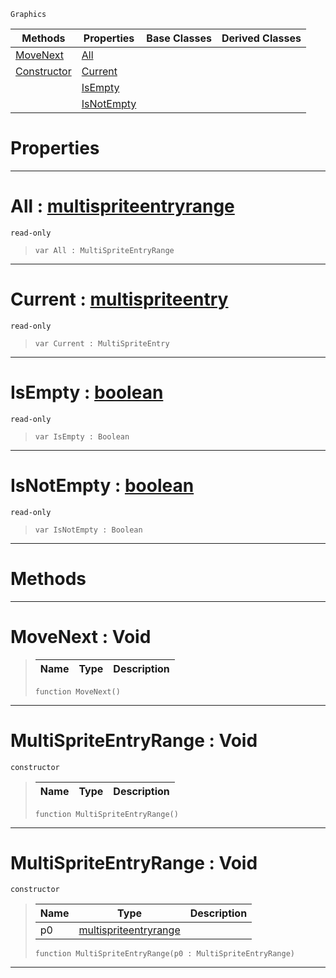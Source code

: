 `Graphics`

|Methods|Properties|Base Classes|Derived Classes|
|---|---|---|---|
|[ MoveNext](https://github.com/ZilchEngine/ZilchDocs/blob/master/code_reference/class_reference/multispriteentryrange.markdown#movenext-void)|[ All](https://github.com/ZilchEngine/ZilchDocs/blob/master/code_reference/class_reference/multispriteentryrange.markdown#all-zero-engine-document)| | |
|[ Constructor](https://github.com/ZilchEngine/ZilchDocs/blob/master/code_reference/class_reference/multispriteentryrange.markdown#multispriteentryrange-vo)|[ Current](https://github.com/ZilchEngine/ZilchDocs/blob/master/code_reference/class_reference/multispriteentryrange.markdown#current-zero-engine-docu)| | |
| |[ IsEmpty](https://github.com/ZilchEngine/ZilchDocs/blob/master/code_reference/class_reference/multispriteentryrange.markdown#isempty-zero-engine-docu)| | |
| |[ IsNotEmpty](https://github.com/ZilchEngine/ZilchDocs/blob/master/code_reference/class_reference/multispriteentryrange.markdown#isnotempty-zero-engine-d)| | |


 #  Properties


---  
 #  All : [multispriteentryrange](https://github.com/ZilchEngine/ZilchDocs/blob/master/code_reference/class_reference/multispriteentryrange.markdown)

 `read-only`

> 
> ``` lang=cpp, name=Nada
> var All : MultiSpriteEntryRange


---  
 #  Current : [multispriteentry](https://github.com/ZilchEngine/ZilchDocs/blob/master/code_reference/class_reference/multispriteentry.markdown)

 `read-only`

> 
> ``` lang=cpp, name=Nada
> var Current : MultiSpriteEntry


---  
 #  IsEmpty : [boolean](https://github.com/ZilchEngine/ZilchDocs/blob/master/code_reference/nada_base_types/boolean.markdown)

 `read-only`

> 
> ``` lang=cpp, name=Nada
> var IsEmpty : Boolean


---  
 #  IsNotEmpty : [boolean](https://github.com/ZilchEngine/ZilchDocs/blob/master/code_reference/nada_base_types/boolean.markdown)

 `read-only`

> 
> ``` lang=cpp, name=Nada
> var IsNotEmpty : Boolean


---  
 #  Methods


---  
 #  MoveNext : Void

> 
> |Name|Type|Description|
> |---|---|---|
> ``` lang=cpp, name=Nada
> function MoveNext()
> ``` 


---  
 #  MultiSpriteEntryRange : Void

 `constructor`

> 
> |Name|Type|Description|
> |---|---|---|
> ``` lang=cpp, name=Nada
> function MultiSpriteEntryRange()
> ``` 


---  
 #  MultiSpriteEntryRange : Void

 `constructor`

> 
> |Name|Type|Description|
> |---|---|---|
> |p0|[multispriteentryrange](https://github.com/ZilchEngine/ZilchDocs/blob/master/code_reference/class_reference/multispriteentryrange.markdown)| |
> ``` lang=cpp, name=Nada
> function MultiSpriteEntryRange(p0 : MultiSpriteEntryRange)
> ``` 


---  
 

 